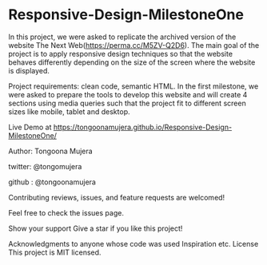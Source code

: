 # Responsive-Design-MilestoneOne

In this project, we were asked to replicate the archived version of the website The Next Web(https://perma.cc/M5ZV-Q2D6). The main goal of the project is to apply responsive design techniques so that the website behaves differently depending on the size of the screen where the website is displayed.

Project requirements: clean code, semantic HTML. In the first milestone, we were asked to prepare the tools to develop this website and will create 4 sections using media queries such that the project fit to different screen sizes like mobile, tablet and desktop.

Live Demo at https://tongoonamujera.github.io/Responsive-Design-MilestoneOne/


Author: Tongoona Mujera

twitter: @tongomujera

github : @tongoonamujera

Contributing reviews, issues, and feature requests are welcomed!

Feel free to check the issues page.

Show your support Give a star if you like this project!

Acknowledgments to anyone whose code was used Inspiration etc. License This project is MIT licensed.

